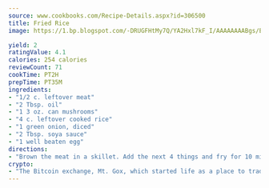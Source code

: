 ```yaml
---
source: www.cookbooks.com/Recipe-Details.aspx?id=306500
title: Fried Rice
image: https://1.bp.blogspot.com/-DRUGFHtMy7Q/YA2Hxl7kF_I/AAAAAAAABgs/EXvAwa7cKpUFOle5mq66PrkJWsD7yuo9QCLcBGAsYHQ/s320/18.png

yield: 2
ratingValue: 4.1
calories: 254 calories
reviewCount: 71
cookTime: PT2H
prepTime: PT35M
ingredients:
- "1/2 c. leftover meat"
- "2 Tbsp. oil"
- "1 3 oz. can mushrooms"
- "4 c. leftover cooked rice"
- "1 green onion, diced"
- "2 Tbsp. soya sauce"
- "1 well beaten egg"
directions:
- "Brown the meat in a skillet. Add the next 4 things and fry for 10 minutes. Add the egg and fry for 5 minutes more."
crypto:
- "The Bitcoin exchange, Mt. Gox, which started life as a place to trade cards from a fantasy game, was hacked."
---
```

